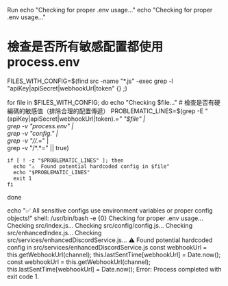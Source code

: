 Run echo "Checking for proper .env usage..."
  echo "Checking for proper .env usage..."
  
  # 檢查是否所有敏感配置都使用 process.env
  FILES_WITH_CONFIG=$(find src -name "*.js" -exec grep -l "apiKey\|apiSecret\|webhookUrl\|token" {} \;)
  
  for file in $FILES_WITH_CONFIG; do
    echo "Checking $file..."
    # 檢查是否有硬編碼的敏感值（排除合理的配置傳遞）
    PROBLEMATIC_LINES=$(grep -E "(apiKey|apiSecret|webhookUrl|token).*=" "$file" | \
      grep -v "process.env" | \
      grep -v "config\." | \
      grep -v "//.*=" | \
      grep -v "/\*.*=" || true)
    
    if [ ! -z "$PROBLEMATIC_LINES" ]; then
      echo "⚠️  Found potential hardcoded config in $file"
      echo "$PROBLEMATIC_LINES"
      exit 1
    fi
  done
  
  echo "✅ All sensitive configs use environment variables or proper config objects!"
  shell: /usr/bin/bash -e {0}
Checking for proper .env usage...
Checking src/index.js...
Checking src/config/config.js...
Checking src/enhancedIndex.js...
Checking src/services/enhancedDiscordService.js...
⚠️  Found potential hardcoded config in src/services/enhancedDiscordService.js
      const webhookUrl = this.getWebhookUrl(channel);
      this.lastSentTime[webhookUrl] = Date.now();
      const webhookUrl = this.getWebhookUrl(channel);
      this.lastSentTime[webhookUrl] = Date.now();
Error: Process completed with exit code 1.